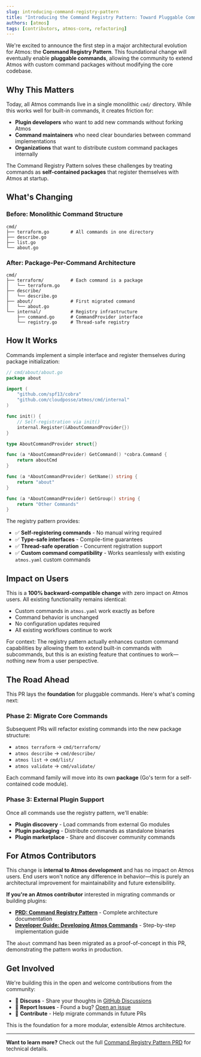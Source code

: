 ```yaml
---
slug: introducing-command-registry-pattern
title: "Introducing the Command Registry Pattern: Toward Pluggable Commands"
authors: [atmos]
tags: [contributors, atmos-core, refactoring]
---
```


We're excited to announce the first step in a major architectural evolution for Atmos: the **Command Registry Pattern**. This foundational change will eventually enable **pluggable commands**, allowing the community to extend Atmos with custom command packages without modifying the core codebase.

<!-- truncate -->

## Why This Matters

Today, all Atmos commands live in a single monolithic `cmd/` directory. While this works well for built-in commands, it creates friction for:

- **Plugin developers** who want to add new commands without forking Atmos
- **Command maintainers** who need clear boundaries between command implementations
- **Organizations** that want to distribute custom command packages internally

The Command Registry Pattern solves these challenges by treating commands as **self-contained packages** that register themselves with Atmos at startup.

## What's Changing

### Before: Monolithic Command Structure

```
cmd/
├── terraform.go        # All commands in one directory
├── describe.go
├── list.go
└── about.go
```

### After: Package-Per-Command Architecture

```
cmd/
├── terraform/          # Each command is a package
│   └── terraform.go
├── describe/
│   └── describe.go
├── about/              # First migrated command
│   └── about.go
└── internal/           # Registry infrastructure
    ├── command.go      # CommandProvider interface
    └── registry.go     # Thread-safe registry
```

## How It Works

Commands implement a simple interface and register themselves during package initialization:

```go
// cmd/about/about.go
package about

import (
    "github.com/spf13/cobra"
    "github.com/cloudposse/atmos/cmd/internal"
)

func init() {
    // Self-registration via init()
    internal.Register(&AboutCommandProvider{})
}

type AboutCommandProvider struct{}

func (a *AboutCommandProvider) GetCommand() *cobra.Command {
    return aboutCmd
}

func (a *AboutCommandProvider) GetName() string {
    return "about"
}

func (a *AboutCommandProvider) GetGroup() string {
    return "Other Commands"
}
```

The registry pattern provides:
- ✅ **Self-registering commands** - No manual wiring required
- ✅ **Type-safe interfaces** - Compile-time guarantees
- ✅ **Thread-safe operation** - Concurrent registration support
- ✅ **Custom command compatibility** - Works seamlessly with existing `atmos.yaml` custom commands

## Impact on Users

This is a **100% backward-compatible change** with zero impact on Atmos users. All existing functionality remains identical:

- Custom commands in `atmos.yaml` work exactly as before
- Command behavior is unchanged
- No configuration updates required
- All existing workflows continue to work

For context: The registry pattern actually enhances custom command capabilities by allowing them to extend built-in commands with subcommands, but this is an existing feature that continues to work—nothing new from a user perspective.

## The Road Ahead

This PR lays the **foundation** for pluggable commands. Here's what's coming next:

### Phase 2: Migrate Core Commands
Subsequent PRs will refactor existing commands into the new package structure:
- `atmos terraform` → `cmd/terraform/`
- `atmos describe` → `cmd/describe/`
- `atmos list` → `cmd/list/`
- `atmos validate` → `cmd/validate/`

Each command family will move into its own **package** (Go's term for a self-contained code module).

### Phase 3: External Plugin Support
Once all commands use the registry pattern, we'll enable:
- **Plugin discovery** - Load commands from external Go modules
- **Plugin packaging** - Distribute commands as standalone binaries
- **Plugin marketplace** - Share and discover community commands

## For Atmos Contributors

This change is **internal to Atmos development** and has no impact on Atmos users. End users won't notice any difference in behavior—this is purely an architectural improvement for maintainability and future extensibility.

**If you're an Atmos contributor** interested in migrating commands or building plugins:
- **[PRD: Command Registry Pattern](https://github.com/cloudposse/atmos/blob/main/docs/prd/command-registry-pattern.md)** - Complete architecture documentation
- **[Developer Guide: Developing Atmos Commands](https://github.com/cloudposse/atmos/blob/main/docs/developing-atmos-commands.md)** - Step-by-step implementation guide

The `about` command has been migrated as a proof-of-concept in this PR, demonstrating the pattern works in production.

## Get Involved

We're building this in the open and welcome contributions from the community:
- 💬 **Discuss** - Share your thoughts in [GitHub Discussions](https://github.com/cloudposse/atmos/discussions)
- 🐛 **Report Issues** - Found a bug? [Open an issue](https://github.com/cloudposse/atmos/issues)
- 🚀 **Contribute** - Help migrate commands in future PRs

This is the foundation for a more modular, extensible Atmos architecture.

---

**Want to learn more?** Check out the full [Command Registry Pattern PRD](https://github.com/cloudposse/atmos/blob/main/docs/prd/command-registry-pattern.md) for technical details.
